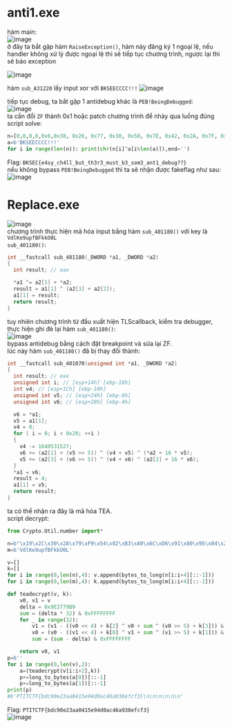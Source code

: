 # anti1.exe  
hàm main:  
![image](https://github.com/user-attachments/assets/03fa72aa-1946-4642-be98-1b2f2509267e)  
ở đây ta bắt gặp hàm `RaiseException()`, hàm này đăng ký 1 ngoại lệ, nếu handler không xử lý được ngoại lệ thì sẽ tiếp tục chương trình, ngược lại thì sẽ báo exception  
  
![image](https://github.com/user-attachments/assets/802609d7-6dc2-4aa4-80a5-2ee86cb8ed44)  

hàm `sub_A31220` lấy input xor với `BKSEECCCC!!!`
![image](https://github.com/user-attachments/assets/bb7ce964-c6e0-4fc4-80e7-18407ad10276)

tiếp tục debug, ta bắt gặp 1 antidebug khác là `PEB!BeingDebugged`:  
![image](https://github.com/user-attachments/assets/6cf09342-1369-4f76-871e-5ead1e76ef4f)  
ta cần đổi `ZF` thành 0x1 hoặc patch chương trình để nhảy qua luồng đúng  
script solve:  
```python
n=[0,0,0,0,0x6,0x38, 0x26, 0x77, 0x30, 0x58, 0x7E, 0x42, 0x2A, 0x7F, 0x3F, 0x29, 0x1A, 0x21, 0x36, 0x37, 0x1C, 0x55, 0x49, 0x12, 0x30, 0x78, 0x0C, 0x28, 0x30, 0x30, 0x37, 0x1C, 0x21, 0x12, 0x7E, 0x52, 0x2D, 0x26, 0x60, 0x1A, 0x24, 0x2D, 0x37, 0x72, 0x1C, 0x45, 0x44, 0x43, 0x37, 0x2C, 0x6C, 0x7A, 0x38]
a=b'BKSEECCCC!!!'
for i in range(len(n)): print(chr(n[i]^a[i%len(a)]),end='')
```
Flag: `BKSEC{e4sy_ch4ll_but_th3r3_must_b3_som3_ant1_debug??}`  
nếu không bypass `PEB!BeingDebugged` thì ta sẽ nhận được fakeflag như sau:  
![image](https://github.com/user-attachments/assets/19cdf4d3-0359-448b-9cab-0a18f33e9fa4)  

# Replace.exe  
![image](https://github.com/user-attachments/assets/a1ee5750-91d4-441a-aed5-a0d5c35d40d8)  
chương trình thực hiện mã hóa input bằng hàm `sub_401180()` với key là `VdlKe9upfBFkkO0L`  
`sub_401180()`:  
```c
int __fastcall sub_401180(_DWORD *a1, _DWORD *a2)
{
  int result; // eax

  *a1 ^= a2[1] + *a2;
  result = a1[1] ^ (a2[3] + a2[2]);
  a1[1] = result;
  return result;
}
```
tuy nhiên chương trình từ đầu xuất hiện TLScallback, kiểm tra debugger, thực hiện ghi đè lại hàm `sub_401180()`:  
![image](https://github.com/user-attachments/assets/4098503e-9bd3-4a19-b22a-048fb83ca2bb)  
bypass antidebug bằng cách đặt breakpoint và sửa lại ZF.  
lúc này hàm `sub_401180()` đã bị thay đổi thành:  
```c
int __fastcall sub_401070(unsigned int *a1, _DWORD *a2)
{
  int result; // eax
  unsigned int i; // [esp+14h] [ebp-18h]
  int v4; // [esp+1Ch] [ebp-10h]
  unsigned int v5; // [esp+24h] [ebp-8h]
  unsigned int v6; // [esp+28h] [ebp-4h]

  v6 = *a1;
  v5 = a1[1];
  v4 = 0;
  for ( i = 0; i < 0x20; ++i )
  {
    v4 -= 1640531527;
    v6 += (a2[1] + (v5 >> 5)) ^ (v4 + v5) ^ (*a2 + 16 * v5);
    v5 += (a2[3] + (v6 >> 5)) ^ (v4 + v6) ^ (a2[2] + 16 * v6);
  }
  *a1 = v6;
  result = 4;
  a1[1] = v5;
  return result;
}
```
ta có thể nhận ra đây là mã hóa TEA.  
script decrypt:  
```python
from Crypto.Util.number import*

n=b"\x19\x2C\x30\x2A\x79\xF9\x54\x02\xB3\xA9\x6C\xD6\x91\x80\x95\x04\x29\x59\xE8\xA3\x0F\x79\xBD\x86\xAF\x05\x13\x6C\xFE\x75\xDB\x2B\xAE\xE0\xF0\x5D\x88\x4B\x86\x89\x33\x66\xAC\x45\x9A\x6C\x78\xA6"
m=b'VdlKe9upfBFkkO0L'

v=[]
k=[]
for i in range(0,len(n),4): v.append(bytes_to_long(n[i:i+4][::-1]))
for i in range(0,len(m),4): k.append(bytes_to_long(m[i:i+4][::-1]))

def teadecrypt(v, k):
    v0, v1 = v
    delta = 0x9E3779B9
    sum = (delta * 32) & 0xFFFFFFFF
    for _ in range(32):
        v1 = (v1 - ((v0 << 4) + k[2] ^ v0 + sum ^ (v0 >> 5) + k[3])) & 0xFFFFFFFF
        v0 = (v0 - ((v1 << 4) + k[0] ^ v1 + sum ^ (v1 >> 5) + k[1])) & 0xFFFFFFFF
        sum = (sum - delta) & 0xFFFFFFFF

    return v0, v1
p=b''
for i in range(0,len(v),2):
    a=(teadecrypt(v[i:i+2],k))
    p+=long_to_bytes(a[0])[::-1]
    p+=long_to_bytes(a[1])[::-1]
print(p)
#b'PTITCTF{bdc90e23aa0415e94d0ac46a938efcf3}\n\n\n\n\n\n'
```
Flag: `PTITCTF{bdc90e23aa0415e94d0ac46a938efcf3}`  
![image](https://github.com/user-attachments/assets/0f2bcd4a-3ab1-48ae-8704-dc9a8717a6fc)  

